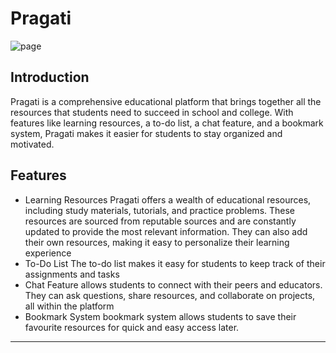 # Pragati

![page](page.gif)

## Introduction
Pragati is a comprehensive educational platform that brings together all the resources that students need to succeed in school and college. With features like learning resources, a to-do list, a chat feature, and a bookmark system, Pragati makes it easier for students to stay organized and motivated.

## Features
- Learning Resources
    Pragati offers a wealth of educational resources, including study materials, tutorials, and practice problems. These resources are sourced from reputable sources and are constantly updated to provide the most relevant information.
    They can also add their own resources, making it easy to personalize their learning experience
- To-Do List
    The to-do list makes it easy for students to keep track of their assignments and tasks
- Chat Feature
     allows students to connect with their peers and educators. They can ask questions, share resources, and collaborate on projects, all within the platform
- Bookmark System
    bookmark system allows students to save their favourite resources for quick and easy access later.
---
